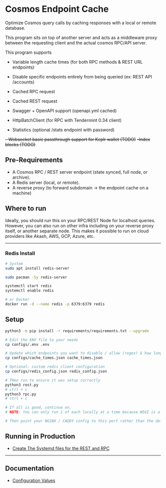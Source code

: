 # Cosmos Endpoint Cache

Optimize Cosmos query calls by caching responses with a local or remote database.

This program sits on top of another server and acts as a middleware proxy between the requesting client and the actual cosmos RPC/API server.

This program supports

- Variable length cache times (for both RPC methods & REST URL endpoints)
- Disable specific endpoints entirely from being queried (ex: REST API /accounts)

- Cached RPC request
- Cached REST request

- Swagger + OpenAPI support (openapi.yml cached)
- HttpBatchClient (for RPC with Tendermint 0.34 client)
- Statistics (optional /stats endpoint with password)

~~- Websocket basic passthrough support for Keplr wallet (TODO)~~
~~-Index blocks (TODO)~~

## Pre-Requirements

- A Cosmos RPC / REST server endpoint (state synced, full node, or archive).
- A Redis server (local, or remote).
- A reverse proxy (to forward subdomain -> the endpoint cache on a machine)

## Where to run

Ideally, you should run this on your RPC/REST Node for localhost queries. However, you can also run on other infra including on your reverse proxy itself, or another separate node.
This makes it possible to run on cloud providers like Akash, AWS, GCP, Azure, etc.

---

### Redis Install

```sh
# System
sudo apt install redis-server

sudo pacman -Sy redis-server

systemctl start redis
systemctl enable redis

# or Docker
docker run -d --name redis -p 6379:6379 redis
```

## Setup

```bash
python3 -m pip install -r requirements/requirements.txt --upgrade

# Edit the ENV file to your needs
cp configs/.env .env

# Update which endpoints you want to disable / allow (regex) & how long to cache each for.
cp configs/cache_times.json cache_times.json

# Optional: custom redis client configuration
cp configs/redis_config.json redis_config.json

# THen run to ensure it was setup correctly
python3 rest.py
# ctrl + c
python3 rpc.py
# ctrl + c

# If all is good, continue on.
# NOTE: You can only run 1 of each locally at a time because WSGI is a pain. Requires Systemd as a service to run both in parallel.

# Then point your NGINX / CADDY config to this port rather than the default 26657 / 1317 endpoints
```

## Running in Production

- [Create The Systemd files for the REST and RPC](./docs/SYSTEMD_FILES.md)

---

## Documentation

- [Configuration Values](./docs/CONFIG_VALUES.md)
